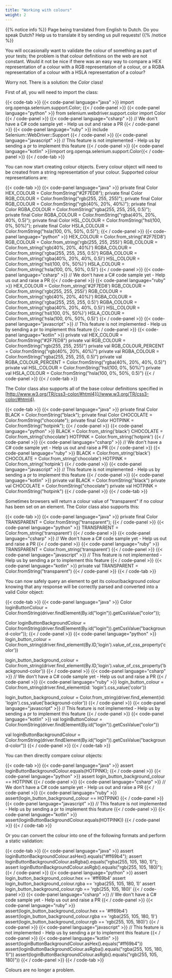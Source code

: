 ```yaml
---
title: "Working with colours"
weight: 2
---
```


{{% notice info %}}
<i class="fas fa-language"></i> Page being translated from 
English to Dutch. Do you speak Dutch? Help us to translate
it by sending us pull requests!
{{% /notice %}}

You will occasionally want to validate the colour of something as part of your tests;
the problem is that colour definitions on the web are not constant.
Would it not be nice if there was an easy way to compare
a HEX representation of a colour with a RGB representation of a colour,
or a RGBA representation of a colour with a HSLA representation of a colour?

Worry not. There is a solution: the _Color_ class!

First of all, you will need to import the class:

{{< code-tab >}}
  {{< code-panel language="java" >}}
import org.openqa.selenium.support.Color;
  {{< / code-panel >}}
  {{< code-panel language="python" >}}
from selenium.webdriver.support.color import Color
  {{< / code-panel >}}
  {{< code-panel language="csharp" >}}
// We don't have a C# code sample yet -  Help us out and raise a PR
  {{< / code-panel >}}
  {{< code-panel language="ruby" >}}
include Selenium::WebDriver::Support
  {{< / code-panel >}}
  {{< code-panel language="javascript" >}}
// This feature is not implemented - Help us by sending a pr to implement this feature
  {{< / code-panel >}}
  {{< code-panel language="kotlin" >}}import org.openqa.selenium.support.Color{{< / code-panel >}}
{{< / code-tab >}}

You can now start creating colour objects.
Every colour object will need to be created from a string representation of
your colour.
Supported colour representations are:

{{< code-tab >}}
  {{< code-panel language="java" >}}
private final Color HEX_COLOUR = Color.fromString("#2F7ED8");
private final Color RGB_COLOUR = Color.fromString("rgb(255, 255, 255)");
private final Color RGB_COLOUR = Color.fromString("rgb(40%, 20%, 40%)");
private final Color RGBA_COLOUR = Color.fromString("rgba(255, 255, 255, 0.5)");
private final Color RGBA_COLOUR = Color.fromString("rgba(40%, 20%, 40%, 0.5)");
private final Color HSL_COLOUR = Color.fromString("hsl(100, 0%, 50%)");
private final Color HSLA_COLOUR = Color.fromString("hsla(100, 0%, 50%, 0.5)");
  {{< / code-panel >}}
  {{< code-panel language="python" >}}
HEX_COLOUR = Color.from_string('#2F7ED8')
RGB_COLOUR = Color.from_string('rgb(255, 255, 255)')
RGB_COLOUR = Color.from_string('rgb(40%, 20%, 40%)')
RGBA_COLOUR = Color.from_string('rgba(255, 255, 255, 0.5)')
RGBA_COLOUR = Color.from_string('rgba(40%, 20%, 40%, 0.5)')
HSL_COLOUR = Color.from_string('hsl(100, 0%, 50%)')
HSLA_COLOUR = Color.from_string('hsla(100, 0%, 50%, 0.5)')
  {{< / code-panel >}}
  {{< code-panel language="csharp" >}}
// We don't have a C# code sample yet -  Help us out and raise a PR
  {{< / code-panel >}}
  {{< code-panel language="ruby" >}}
HEX_COLOUR = Color.from_string('#2F7ED8')
RGB_COLOUR = Color.from_string('rgb(255, 255, 255)')
RGB_COLOUR = Color.from_string('rgb(40%, 20%, 40%)')
RGBA_COLOUR = Color.from_string('rgba(255, 255, 255, 0.5)')
RGBA_COLOUR = Color.from_string('rgba(40%, 20%, 40%, 0.5)')
HSL_COLOUR = Color.from_string('hsl(100, 0%, 50%)')
HSLA_COLOUR = Color.from_string('hsla(100, 0%, 50%, 0.5)')
  {{< / code-panel >}}
  {{< code-panel language="javascript" >}}
// This feature is not implemented - Help us by sending a pr to implement this feature
  {{< / code-panel >}}
  {{< code-panel language="kotlin" >}}
private val HEX_COLOUR = Color.fromString("#2F7ED8")
private val RGB_COLOUR = Color.fromString("rgb(255, 255, 255)")
private val RGB_COLOUR_PERCENT = Color.fromString("rgb(40%, 20%, 40%)")
private val RGBA_COLOUR = Color.fromString("rgba(255, 255, 255, 0.5)")
private val RGBA_COLOUR_PERCENT = Color.fromString("rgba(40%, 20%, 40%, 0.5)")
private val HSL_COLOUR = Color.fromString("hsl(100, 0%, 50%)")
private val HSLA_COLOUR = Color.fromString("hsla(100, 0%, 50%, 0.5)")
  {{< / code-panel >}}
{{< / code-tab >}}

The Color class also supports all of the base colour definitions
specified in
[http://www.w3.org/TR/css3-color/#html4](//www.w3.org/TR/css3-color/#html4).

{{< code-tab >}}
  {{< code-panel language="java" >}}
private final Color BLACK = Color.fromString("black");
private final Color CHOCOLATE = Color.fromString("chocolate");
private final Color HOTPINK = Color.fromString("hotpink");
  {{< / code-panel >}}
  {{< code-panel language="python" >}}
BLACK = Color.from_string('black')
CHOCOLATE = Color.from_string('chocolate')
HOTPINK = Color.from_string('hotpink')
  {{< / code-panel >}}
  {{< code-panel language="csharp" >}}
// We don't have a C# code sample yet -  Help us out and raise a PR
  {{< / code-panel >}}
  {{< code-panel language="ruby" >}}
BLACK = Color.from_string('black')
CHOCOLATE = Color.from_string('chocolate')
HOTPINK = Color.from_string('hotpink')
  {{< / code-panel >}}
  {{< code-panel language="javascript" >}}
// This feature is not implemented - Help us by sending a pr to implement this feature
  {{< / code-panel >}}
  {{< code-panel language="kotlin" >}}
private val BLACK = Color.fromString("black")
private val CHOCOLATE = Color.fromString("chocolate")
private val HOTPINK = Color.fromString("hotpink")
  {{< / code-panel >}}
{{< / code-tab >}}

Sometimes browsers will return a colour value of "transparent"
if no colour has been set on an element.
The Color class also supports this:

{{< code-tab >}}
  {{< code-panel language="java" >}}
private final Color TRANSPARENT = Color.fromString("transparent");
  {{< / code-panel >}}
  {{< code-panel language="python" >}}
TRANSPARENT = Color.from_string('transparent')
  {{< / code-panel >}}
  {{< code-panel language="csharp" >}}
// We don't have a C# code sample yet -  Help us out and raise a PR
  {{< / code-panel >}}
  {{< code-panel language="ruby" >}}
TRANSPARENT = Color.from_string('transparent')
  {{< / code-panel >}}
  {{< code-panel language="javascript" >}}
// This feature is not implemented - Help us by sending a pr to implement this feature
  {{< / code-panel >}}
  {{< code-panel language="kotlin" >}}
private val TRANSPARENT = Color.fromString("transparent")
  {{< / code-panel >}}
{{< / code-tab >}}

You can now safely query an element
to get its colour/background colour knowing that
any response will be correctly parsed
and converted into a valid Color object:

{{< code-tab >}}
  {{< code-panel language="java" >}}
Color loginButtonColour = Color.fromString(driver.findElement(By.id("login")).getCssValue("color"));

Color loginButtonBackgroundColour = Color.fromString(driver.findElement(By.id("login")).getCssValue("background-color"));
  {{< / code-panel >}}
  {{< code-panel language="python" >}}
login_button_colour = Color.from_string(driver.find_element(By.ID,'login').value_of_css_property('color'))

login_button_background_colour = Color.from_string(driver.find_element(By.ID,'login').value_of_css_property('background-color'))
  {{< / code-panel >}}
  {{< code-panel language="csharp" >}}
// We don't have a C# code sample yet -  Help us out and raise a PR
  {{< / code-panel >}}
  {{< code-panel language="ruby" >}}
login_button_colour = Color.from_string(driver.find_element(id: 'login').css_value('color'))

login_button_background_colour = Color.from_string(driver.find_element(id: 'login').css_value('background-color'))
  {{< / code-panel >}}
  {{< code-panel language="javascript" >}}
// This feature is not implemented - Help us by sending a pr to implement this feature
  {{< / code-panel >}}
  {{< code-panel language="kotlin" >}}
val loginButtonColour = Color.fromString(driver.findElement(By.id("login")).getCssValue("color"))

val loginButtonBackgroundColour = Color.fromString(driver.findElement(By.id("login")).getCssValue("background-color"))
  {{< / code-panel >}}
{{< / code-tab >}}

You can then directly compare colour objects:


{{< code-tab >}}
  {{< code-panel language="java" >}}
assert loginButtonBackgroundColour.equals(HOTPINK);
  {{< / code-panel >}}
  {{< code-panel language="python" >}}
assert login_button_background_colour == HOTPINK
  {{< / code-panel >}}
  {{< code-panel language="csharp" >}}
// We don't have a C# code sample yet -  Help us out and raise a PR
  {{< / code-panel >}}
  {{< code-panel language="ruby" >}}
assert(login_button_background_colour == HOTPINK)
  {{< / code-panel >}}
  {{< code-panel language="javascript" >}}
// This feature is not implemented - Help us by sending a pr to implement this feature
  {{< / code-panel >}}
  {{< code-panel language="kotlin" >}}
assert(loginButtonBackgroundColour.equals(HOTPINK))
  {{< / code-panel >}}
{{< / code-tab >}}

Or you can convert the colour into one of the following formats
and perform a static validation:

{{< code-tab >}}
  {{< code-panel language="java" >}}
assert loginButtonBackgroundColour.asHex().equals("#ff69b4");
assert loginButtonBackgroundColour.asRgba().equals("rgba(255, 105, 180, 1)");
assert loginButtonBackgroundColour.asRgb().equals("rgb(255, 105, 180)");
  {{< / code-panel >}}
  {{< code-panel language="python" >}}
assert login_button_background_colour.hex == '#ff69b4'
assert login_button_background_colour.rgba == 'rgba(255, 105, 180, 1)'
assert login_button_background_colour.rgb == 'rgb(255, 105, 180)'
  {{< / code-panel >}}
  {{< code-panel language="csharp" >}}
// We don't have a C# code sample yet -  Help us out and raise a PR
  {{< / code-panel >}}
  {{< code-panel language="ruby" >}}
assert(login_button_background_colour.hex == '#ff69b4')
assert(login_button_background_colour.rgba == 'rgba(255, 105, 180, 1)')
assert(login_button_background_colour.rgb == 'rgb(255, 105, 180)')
  {{< / code-panel >}}
  {{< code-panel language="javascript" >}}
// This feature is not implemented - Help us by sending a pr to implement this feature
  {{< / code-panel >}}
  {{< code-panel language="kotlin" >}}
assert(loginButtonBackgroundColour.asHex().equals("#ff69b4"))
assert(loginButtonBackgroundColour.asRgba().equals("rgba(255, 105, 180, 1)"))
assert(loginButtonBackgroundColour.asRgb().equals("rgb(255, 105, 180)"))
  {{< / code-panel >}}
{{< / code-tab >}}

Colours are no longer a problem.
